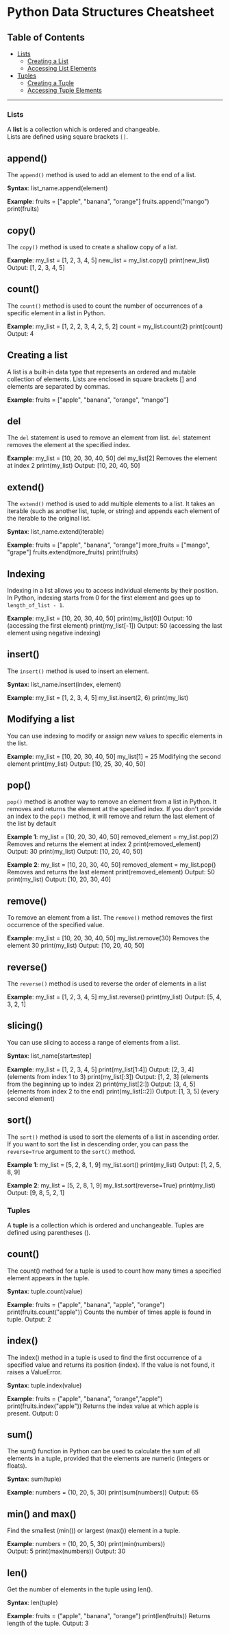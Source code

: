 # Python Data Structures Cheatsheet

## Table of Contents
- [Lists](#lists)  
  - [Creating a List](#creating-a-list)  
  - [Accessing List Elements](#accessing-list-elements)  
- [Tuples](#tuples)  
  - [Creating a Tuple](#creating-a-tuple)  
  - [Accessing Tuple Elements](#accessing-tuple-elements)  

---

### Lists

A **list** is a collection which is ordered and changeable.  
Lists are defined using square brackets `[]`.

## append()
The `append()` method is used to add an element to the end of a list.

**Syntax**:
list_name.append(element)

**Example**:
fruits = ["apple", "banana", "orange"] 
fruits.append("mango") print(fruits)

## copy()
The `copy()` method is used to create a shallow copy of a list.

**Example**:
my_list = [1, 2, 3, 4, 5] 
new_list = my_list.copy() print(new_list) 
Output: [1, 2, 3, 4, 5]

## count()
The `count()` method is used to count the number of occurrences of a specific element in a list in Python.

**Example**:
my_list = [1, 2, 2, 3, 4, 2, 5, 2] 
count = my_list.count(2) print(count) 
Output: 4

## Creating a list
A list is a built-in data type that represents an ordered and mutable collection of elements. Lists are enclosed in square brackets [] and elements are separated by commas.

**Example**:
fruits = ["apple", "banana", "orange", "mango"]

## del
The `del` statement is used to remove an element from list. `del` statement removes the element at the specified index.

**Example**:
my_list = [10, 20, 30, 40, 50] 
del my_list[2]  Removes the element at index 2 print(my_list) 
Output: [10, 20, 40, 50]

## extend()
The `extend()` method is used to add multiple elements to a list. It takes an iterable (such as another list, tuple, or string) and appends each element of the iterable to the original list.

**Syntax**:
list_name.extend(iterable) 

**Example**:
fruits = ["apple", "banana", "orange"] 
more_fruits = ["mango", "grape"] 
fruits.extend(more_fruits) 
print(fruits)

## Indexing
Indexing in a list allows you to access individual elements by their position. In Python, indexing starts from 0 for the first element and goes up to `length_of_list - 1`.

**Example**:
my_list = [10, 20, 30, 40, 50] 
print(my_list[0]) 
Output: 10 (accessing the first element) 
print(my_list[-1]) 
Output: 50 (accessing the last element using negative indexing)

## insert()
The `insert()` method is used to insert an element.

**Syntax**:
list_name.insert(index, element) 

**Example**:
my_list = [1, 2, 3, 4, 5] 
my_list.insert(2, 6) 
print(my_list)

## Modifying a list
You can use indexing to modify or assign new values to specific elements in the list.

**Example**:
my_list = [10, 20, 30, 40, 50] 
my_list[1] = 25  Modifying the second element 
print(my_list) 
Output: [10, 25, 30, 40, 50]

## pop()
`pop()` method is another way to remove an element from a list in Python. It removes and returns the element at the specified index. If you don't provide an index to the `pop()` method, it will remove and return the last element of the list by default

**Example 1**:
my_list = [10, 20, 30, 40, 50] 
removed_element = my_list.pop(2)  Removes and returns the element at index 2 
print(removed_element) 
Output: 30 
print(my_list) 
Output: [10, 20, 40, 50] 

**Example 2**:
my_list = [10, 20, 30, 40, 50] 
removed_element = my_list.pop() Removes and returns the last element 
print(removed_element) 
Output: 50 
print(my_list) 
Output: [10, 20, 30, 40]

## remove()
To remove an element from a list. The `remove()` method removes the first occurrence of the specified value.

**Example**:
my_list = [10, 20, 30, 40, 50] 
my_list.remove(30) Removes the element 30 
print(my_list) 
Output: [10, 20, 40, 50]

## reverse()
The `reverse()` method is used to reverse the order of elements in a list

**Example**:
my_list = [1, 2, 3, 4, 5] 
my_list.reverse() print(my_list) 
Output: [5, 4, 3, 2, 1]

## slicing()
You can use slicing to access a range of elements from a list.

**Syntax**:
list_name[start:end:step] 

**Example**:
my_list = [1, 2, 3, 4, 5] 
print(my_list[1:4]) 
Output: [2, 3, 4] (elements from index 1 to 3)
print(my_list[:3]) 
Output: [1, 2, 3] (elements from the beginning up to index 2) 
print(my_list[2:]) 
Output: [3, 4, 5] (elements from index 2 to the end) 
print(my_list[::2]) 
Output: [1, 3, 5] (every second element)

## sort()
The `sort()` method is used to sort the elements of a list in ascending order. If you want to sort the list in descending order, you can pass the `reverse=True` argument to the `sort()` method.

**Example 1**:
my_list = [5, 2, 8, 1, 9] 
my_list.sort() 
print(my_list) 
Output: [1, 2, 5, 8, 9] 

**Example 2**:
my_list = [5, 2, 8, 1, 9] 
my_list.sort(reverse=True) 
print(my_list) 
Output: [9, 8, 5, 2, 1]


### Tuples

A **tuple** is a collection which is ordered and unchangeable.
Tuples are defined using parentheses ().

## count()
The count() method for a tuple is used to count how many times a specified element appears in the tuple.

**Syntax**:
tuple.count(value)

**Example**:
fruits = ("apple", "banana", "apple", "orange")
print(fruits.count("apple")) Counts the number of times apple is found in tuple.
Output: 2

## index()
The index() method in a tuple is used to find the first occurrence of a specified value and returns its position (index). If the value is not found, it raises a ValueError.

**Syntax**:
tuple.index(value)

**Example**:
fruits = ("apple", "banana", "orange","apple")
print(fruits.index("apple")) Returns the index value at which apple is present.
Output: 0

## sum()
The sum() function in Python can be used to calculate the sum of all elements in a tuple, provided that the elements are numeric (integers or floats).

**Syntax**:
sum(tuple)

**Example**:
numbers = (10, 20, 5, 30)
print(sum(numbers))
Output: 65

## min() and max()
Find the smallest (min()) or largest (max()) element in a tuple.

**Example**:
numbers = (10, 20, 5, 30)
print(min(numbers))  
Output: 5
print(max(numbers))
Output: 30

## len()
Get the number of elements in the tuple using len().

**Syntax**:
len(tuple)

**Example**:
fruits = ("apple", "banana", "orange")
print(len(fruits)) Returns length of the tuple.
Output: 3





